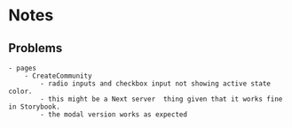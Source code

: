 # Notes

## Problems

    - pages
    	- CreateCommunity
    		- radio inputs and checkbox input not showing active state color.
    		- this might be a Next server  thing given that it works fine in Storybook.
    		- the modal version works as expected
